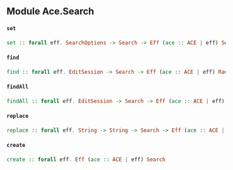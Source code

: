 ## Module Ace.Search

#### `set`

``` purescript
set :: forall eff. SearchOptions -> Search -> Eff (ace :: ACE | eff) Search
```

#### `find`

``` purescript
find :: forall eff. EditSession -> Search -> Eff (ace :: ACE | eff) Range
```

#### `findAll`

``` purescript
findAll :: forall eff. EditSession -> Search -> Eff (ace :: ACE | eff) (Array Range)
```

#### `replace`

``` purescript
replace :: forall eff. String -> String -> Search -> Eff (ace :: ACE | eff) String
```

#### `create`

``` purescript
create :: forall eff. Eff (ace :: ACE | eff) Search
```


